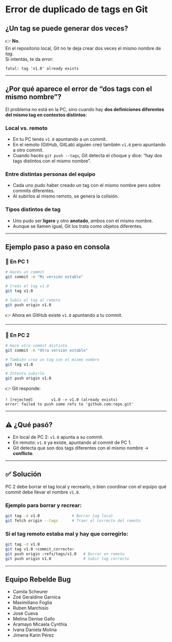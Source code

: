 # Error de duplicado de tags en Git

## ¿Un tag se puede generar dos veces?
👉 **No.**  
En el repositorio local, Git no te deja crear dos veces el mismo nombre de *tag*.  
Si intentás, te da error:

```
fatal: tag 'v1.0' already exists
```

---

## ¿Por qué aparece el error de “dos tags con el mismo nombre”?

El problema no está en la PC, sino cuando hay **dos definiciones diferentes del mismo tag en contextos distintos**:

### Local vs. remoto
- En tu PC tenés `v1.0` apuntando a un commit.  
- En el remoto (GitHub, GitLab) alguien creó también `v1.0` pero apuntando a otro commit.  
- Cuando hacés `git push --tags`, Git detecta el choque y dice: “hay dos tags distintos con el mismo nombre”.

### Entre distintas personas del equipo
- Cada uno pudo haber creado un tag con el mismo nombre pero sobre commits diferentes.  
- Al subirlos al mismo remoto, se genera la colisión.

### Tipos distintos de tag
- Uno pudo ser **ligero** y otro **anotado**, ambos con el mismo nombre.  
- Aunque se llamen igual, Git los trata como objetos diferentes.

---

## Ejemplo paso a paso en consola

### 👤 En PC 1
```bash
# Hacés un commit
git commit -m "Mi versión estable"

# Creás el tag v1.0
git tag v1.0

# Subís el tag al remoto
git push origin v1.0
```

👉 Ahora en GitHub existe `v1.0` apuntando a tu commit.

---

### 👤 En PC 2
```bash
# Hace otro commit distinto
git commit -m "Otra versión estable"

# También crea un tag con el mismo nombre
git tag v1.0

# Intenta subirlo
git push origin v1.0
```

👉 Git responde:
```
! [rejected]        v1.0 -> v1.0 (already exists)
error: failed to push some refs to 'github.com:repo.git'
```

---

## ⚠️ ¿Qué pasó?
- En local de PC 2: `v1.0` apunta a su commit.  
- En remoto: `v1.0` ya existe, apuntando al commit de PC 1.  
- Git detecta que son dos tags diferentes con el mismo nombre → **conflicto**.

---

## ✅ Solución
PC 2 debe borrar el tag local y recrearlo, o bien coordinar con el equipo qué commit debe llevar el nombre `v1.0`.

### Ejemplo para borrar y recrear:
```bash
git tag -d v1.0              # Borrar tag local
git fetch origin --tags      # Traer el correcto del remoto
```

### Si el tag remoto estaba mal y hay que corregirlo:
```bash
git tag -d v1.0
git tag v1.0 <commit_correcto>
git push origin :refs/tags/v1.0   # Borrar en remoto
git push origin v1.0              # Subir tag correcto
```

---

## Equipo Rebelde Bug
- Camila Scheurer  
- Zoé Geraldine Garnica  
- Maximiliano Foglia  
- Ruben Marchisio  
- José Cueva  
- Melina Denise Gallo  
- Aramayo Micaela Cynthia  
- Ivana Daniela Molina  
- Jimena Karin Pérez
